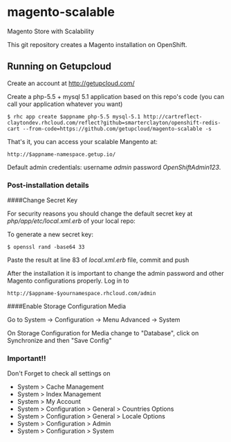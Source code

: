 magento-scalable
================

Magento Store with Scalability

This git repository creates a Magento installation on OpenShift.

Running on Getupcloud
----------------------------

Create an account at http://getupcloud.com/

Create a php-5.5 + mysql 5.1 application based on this repo's code (you can call your application whatever you want)

	$ rhc app create $appname php-5.5 mysql-5.1 http://cartreflect-claytondev.rhcloud.com/reflect?github=smarterclayton/openshift-redis-cart --from-code=https://github.com/getupcloud/magento-scalable -s

That's it, you can access your scalable Mangento at:
	
	http://$appname-namespace.getup.io/
	
Default admin credentials: username _admin_ password _OpenShiftAdmin123_.

### Post-installation details

####Change Secret Key

For security reasons you should change the default secret key at _php/app/etc/local.xml.erb_ of your local repo:

To generate a new secret key:

	$ openssl rand -base64 33
	
Paste the result at line 83 of _local.xml.erb_ file, commit and push
	

After the installation it is important to change the admin password and other Magento configurations properly. Log in to

	http://$appname-$yournamespace.rhcloud.com/admin
	
####Enable Storage Configuration Media

Go to System -> Configuration -> Menu Advanced -> System

On Storage Configuration for Media change to "Database", click on Synchronize and then "Save Config"


### Important!!

Don't Forget to check all settings on

 * System > Cache Management
 * System > Index Management
 * System > My Account
 * System > Configuration > General > Countries Options
 * System > Configuration > General > Locale Options
 * System > Configuration > Admin
 * System > Configuration > System
 
 
